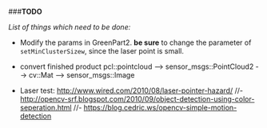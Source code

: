 ###**TODO**

*List of things which need to be done:*
- Modify the params in GreenPart2.  **be sure** to change the parameter of ```setMinClusterSizew```, since the laser point is small.
- convert finished product pcl::pointcloud --> sensor_msgs::PointCloud2 --> cv::Mat --> sensor_msgs::Image

- Laser test: http://www.wired.com/2010/08/laser-pointer-hazard/
//- http://opencv-srf.blogspot.com/2010/09/object-detection-using-color-seperation.html
//- https://blog.cedric.ws/opencv-simple-motion-detection
